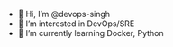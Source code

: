 - 👋 Hi, I’m @devops-singh
- 👀 I’m interested in DevOps/SRE
- 🌱 I’m currently learning Docker, Python


<!---
devops-singh/devops-singh is a ✨ special ✨ repository because its `README.md` (this file) appears on your GitHub profile.
You can click the Preview link to take a look at your changes.
--->
